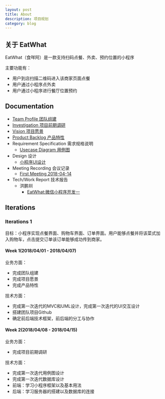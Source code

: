 ```yaml
---
layout: post
title: About
description: 项目规划
category: blog
---
```

## 关于 EatWhat
EatWhat（食咩阿）是一款支持扫码点餐、外卖、预约位置的小程序

主要功能有：
* 用户到店扫描二维码进入该商家页面点餐
* 用户通过小程序点外卖
* 用户通过小程序进行餐厅位置预约

## Documentation
* [Team Profile 团队组建](http://note.youdao.com/)
* [Investigation 项目前期调研](http://note.youdao.com/)
* [Vision 项目愿景](http://note.youdao.com/)
* [Product Backlog 产品特性](http://note.youdao.com/)
* Requirement Specification 需求规格说明
    * [Usecase Diagram 用例图](http://note.youdao.com/)
* Design 设计
    * [小程序UI设计](http://note.youdao.com/)
* Meeting Recording 会议记录
    * [First Meeting 2018-04-14](http://note.youdao.com/)
* Tech/Work Report 技术报告
    * 洪鹏圳
        * [EatWhat:微信小程序开发一](http://richbabe.top/2018/04/15/EatWhat_blog(1)/)

## Iterations
### Iterations 1
目标：小程序实现点餐界面、购物车界面、订单界面。用户能够点餐并将该菜式加入购物车，点击提交订单该订单能够成功传到商家。

#### Week 1(2018/04/01 - 2018/04/07)
业务方面：
* 完成团队组建
* 完成项目愿景
* 完成产品特性

技术方面：
* 完成第一次迭代的MVC和UML设计，完成第一次迭代的UI交互设计
* 搭建团队项目Github
* 确定前后端技术框架，前后端的分工与协作

#### Week 2(2018/04/08 - 2018/04/15)
业务方面：
* 完成项目前期调研

技术方面：
* 完成第一次迭代用例图设计
* 完成第一次迭代数据库设计
* 前端：学习小程序框架以及基本用法
* 后端：学习服务器的搭建以及数据库的连接

